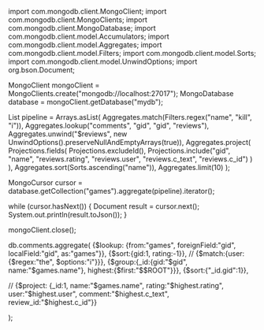 import com.mongodb.client.MongoClient;
import com.mongodb.client.MongoClients;
import com.mongodb.client.MongoDatabase;
import com.mongodb.client.model.Accumulators;
import com.mongodb.client.model.Aggregates;
import com.mongodb.client.model.Filters;
import com.mongodb.client.model.Sorts;
import com.mongodb.client.model.UnwindOptions;
import org.bson.Document;

MongoClient mongoClient = MongoClients.create("mongodb://localhost:27017");
MongoDatabase database = mongoClient.getDatabase("mydb");

List<Document> pipeline = Arrays.asList(
Aggregates.match(Filters.regex("name", "kill", "i")),
Aggregates.lookup("comments", "gid", "gid", "reviews"),
Aggregates.unwind("$reviews", new UnwindOptions().preserveNullAndEmptyArrays(true)),
Aggregates.project(
Projections.fields(
Projections.excludeId(),
Projections.include("gid", "name", "reviews.rating", "reviews.user", "reviews.c_text", "reviews.c_id")
)
),
Aggregates.sort(Sorts.ascending("name")),
Aggregates.limit(10)
);

MongoCursor<Document> cursor = database.getCollection("games").aggregate(pipeline).iterator();

while (cursor.hasNext()) {
Document result = cursor.next();
System.out.println(result.toJson());
}

mongoClient.close();


db.comments.aggregate(
    {$lookup: {from:"games", foreignField:"gid", localField:"gid", as:"games"}},
    {$sort:{gid:1, rating:-1}},
//    {$match:{user:{$regex:"the", $options:"i"}}},
    {$group:{_id:{gid:"$gid", name:"$games.name"}, highest:{$first:"$$ROOT"}}},
    {$sort:{"_id.gid":1}},

//    {$project: {_id:1, name:"$games.name", rating:"$highest.rating", user:"$highest.user", comment:"$highest.c_text", review_id:"$highest.c_id"}}

);